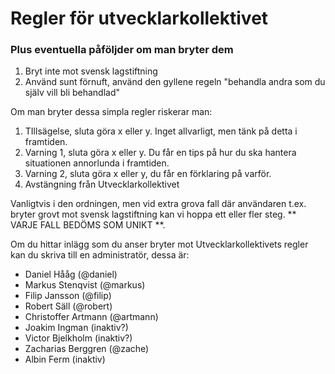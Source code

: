 # Regler för utvecklarkollektivet
### Plus eventuella påföljder om man bryter dem

1. Bryt inte mot svensk lagstiftning
2. Använd sunt förnuft, använd den gyllene regeln "behandla andra som du själv vill bli behandlad"

Om man bryter dessa simpla regler riskerar man:

1. TIllsägelse, sluta göra x eller y. Inget allvarligt, men tänk på detta i framtiden.
2. Varning 1, sluta göra x eller y. Du får en tips på hur du ska hantera situationen annorlunda i framtiden.
3. Varning 2, sluta göra x eller y, du får en förklaring på varför.
4. Avstängning från Utvecklarkollektivet

Vanligtvis i den ordningen, men vid extra grova fall där användaren t.ex. bryter grovt mot svensk lagstiftning kan vi hoppa ett eller fler steg. ** VARJE FALL BEDÖMS SOM UNIKT **.

Om du hittar inlägg som du anser bryter mot Utvecklarkollektivets regler kan du skriva till en administratör, dessa är:

- Daniel Hååg (@daniel)
- Markus Stenqvist (@markus)
- Filip Jansson (@filip)
- Robert Säll (@robert)
- Christoffer Artmann (@artmann)
- Joakim Ingman (inaktiv?) 
- Victor Bjelkholm (inaktiv?)
- Zacharias Berggren (@zache)
- Albin Ferm (inaktiv)
